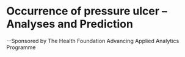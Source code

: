 # Occurrence of pressure ulcer – Analyses and Prediction
--Sponsored by The Health Foundation Advancing Applied Analytics Programme
